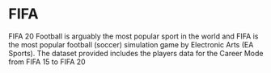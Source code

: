 # FIFA
FIFA 20 Football is arguably the most popular sport in the world and FIFA is the most popular football (soccer) simulation game by Electronic Arts (EA Sports). The dataset provided includes the players data for the Career Mode from FIFA 15 to FIFA 20
